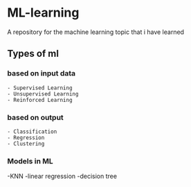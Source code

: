 # ML-learning
A repository for the machine learning topic that i have learned 

## Types of ml
  ### based on input data
    - Supervised Learning
    - Unsupervised Learning
    - Reinforced Learning

  ### based on output
    - Classification
    - Regression
    - Clustering
    
### Models in ML 
 -KNN
 -linear regression
 -decision tree
